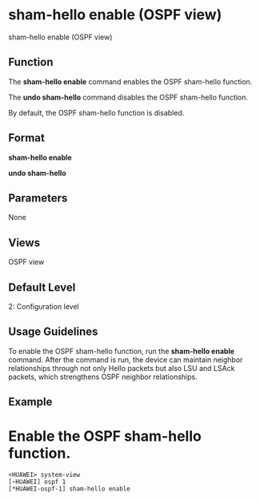 sham-hello enable (OSPF view)
=============================

sham-hello enable (OSPF view)

Function
--------



The **sham-hello enable** command enables the OSPF sham-hello function.

The **undo sham-hello** command disables the OSPF sham-hello function.



By default, the OSPF sham-hello function is disabled.


Format
------

**sham-hello enable**

**undo sham-hello**


Parameters
----------

None

Views
-----

OSPF view


Default Level
-------------

2: Configuration level


Usage Guidelines
----------------

To enable the OSPF sham-hello function, run the **sham-hello enable** command. After the command is run, the device can maintain neighbor relationships through not only Hello packets but also LSU and LSAck packets, which strengthens OSPF neighbor relationships.


Example
-------

# Enable the OSPF sham-hello function.
```
<HUAWEI> system-view
[~HUAWEI] ospf 1
[*HUAWEI-ospf-1] sham-hello enable

```
